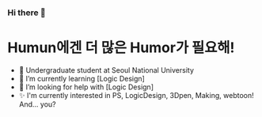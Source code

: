 ### Hi there 👋
# Humun에겐 더 많은 Humor가 필요해!

- 🔭 Undergraduate student at Seoul National University
- 🌱 I’m currently learning [Logic Design]
- 🤔 I’m looking for help with [Logic Design]
- ✨ I'm currently interested in PS, LogicDesign, 3Dpen, Making, webtoon! And... you?
<!--
**nick11967/nick11967** is a ✨ _special_ ✨ repository because its `README.md` (this file) appears on your GitHub profile.

Here are some ideas to get you started:

- 🔭 I’m currently working on ...
- 🌱 I’m currently learning ...
- 👯 I’m looking to collaborate on ...
- 🤔 I’m looking for help with ...
- 💬 Ask me about ...
- 📫 How to reach me: ...
- 😄 Pronouns: ...
- ⚡ Fun fact: ...
-->
